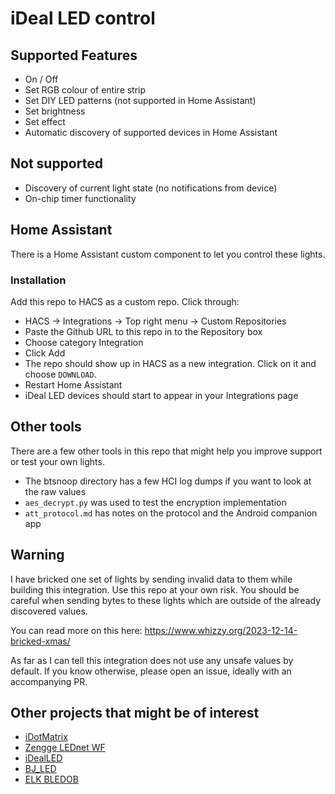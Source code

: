 # iDeal LED control

## Supported Features

- On / Off
- Set RGB colour of entire strip
- Set DIY LED patterns (not supported in Home Assistant)
- Set brightness
- Set effect
- Automatic discovery of supported devices in Home Assistant

## Not supported

- Discovery of current light state (no notifications from device)
- On-chip timer functionality

## Home Assistant

There is a Home Assistant custom component to let you control these lights.

### Installation

Add this repo to HACS as a custom repo. Click through:

- HACS -> Integrations -> Top right menu -> Custom Repositories
- Paste the Github URL to this repo in to the Repository box
- Choose category Integration
- Click Add
- The repo should show up in HACS as a new integration.  Click on it and choose `DOWNLOAD`.
- Restart Home Assistant
- iDeal LED devices should start to appear in your Integrations page

## Other tools

There are a few other tools in this repo that might help you improve support or test your own lights.

- The btsnoop directory has a few HCI log dumps if you want to look at the raw values
- `aes_decrypt.py` was used to test the encryption implementation
- `att_protocol.md` has notes on the protocol and the Android companion app

## Warning

I have bricked one set of lights by sending invalid data to them while building this integration.  Use this repo at your own risk.
You should be careful when sending bytes to these lights which are outside of the already discovered values.

You can read more on this here: https://www.whizzy.org/2023-12-14-bricked-xmas/

As far as I can tell this integration does not use any unsafe values by default.  If you know otherwise, please open an issue, ideally with an accompanying PR.

## Other projects that might be of interest

- [iDotMatrix](https://github.com/8none1/idotmatrix)
- [Zengge LEDnet WF](https://github.com/8none1/zengge_lednetwf)
- [iDealLED](https://github.com/8none1/idealLED)
- [BJ_LED](https://github.com/8none1/bj_led)
- [ELK BLEDOB](https://github.com/8none1/elk-bledob)

